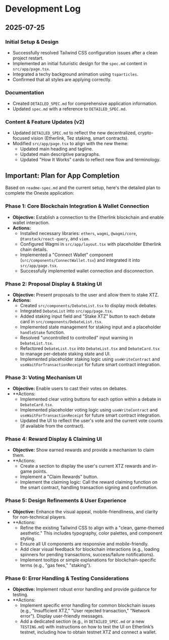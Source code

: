 # Development Log

## 2025-07-25

### Initial Setup & Design
- Successfully resolved Tailwind CSS configuration issues after a clean project restart.
- Implemented an initial futuristic design for the `spec.md` content in `src/app/page.tsx`.
- Integrated a techy background animation using `tsparticles`.
- Confirmed that all styles are applying correctly.

### Documentation
- Created `DETAILED_SPEC.md` for comprehensive application information.
- Updated `spec.md` with a reference to `DETAILED_SPEC.md`.

### Content & Feature Updates (v2)
- Updated `DETAILED_SPEC.md` to reflect the new decentralized, crypto-focused vision (Etherlink, Tez staking, smart contracts).
- Modified `src/app/page.tsx` to align with the new theme:
    - Updated main heading and tagline.
    - Updated main descriptive paragraphs.
    - Updated "How It Works" cards to reflect new flow and terminology.

## Important: Plan for App Completion

Based on `readme-spec.md` and the current setup, here's the detailed plan to complete the Oneste application:

### Phase 1: Core Blockchain Integration & Wallet Connection
- **Objective:** Establish a connection to the Etherlink blockchain and enable wallet interaction.
- **Actions:**
    - Installed necessary libraries: `ethers`, `wagmi`, `@wagmi/core`, `@tanstack/react-query`, and `viem`.
    - Configured Wagmi in `src/app/layout.tsx` with placeholder Etherlink chain details.
    - Implemented a "Connect Wallet" component (`src/components/ConnectWallet.tsx`) and integrated it into `src/app/page.tsx`.
    - Successfully implemented wallet connection and disconnection.

### Phase 2: Proposal Display & Staking UI
- **Objective:** Present proposals to the user and allow them to stake XTZ.
- **Actions:**
    - Created `src/components/DebateList.tsx` to display mock debates.
    - Integrated `DebateList` into `src/app/page.tsx`.
    - Added staking input field and "Stake XTZ" button to each debate card in `src/components/DebateList.tsx`.
    - Implemented state management for staking input and a placeholder `handleStake` function.
    - Resolved "uncontrolled to controlled" input warning in `DebateList.tsx`.
    - Refactored `DebateList.tsx` into `DebateList.tsx` and `DebateCard.tsx` to manage per-debate staking state and UI.
    - Implemented placeholder staking logic using `useWriteContract` and `useWaitForTransactionReceipt` for future smart contract integration.

### Phase 3: Voting Mechanism UI
- **Objective:** Enable users to cast their votes on debates.
- **Actions:
    - Implemented clear voting buttons for each option within a debate in `DebateCard.tsx`.
    - Implemented placeholder voting logic using `useWriteContract` and `useWaitForTransactionReceipt` for future smart contract integration.
    - Updated the UI to reflect the user's vote and the current vote counts (if available from the contract).

### Phase 4: Reward Display & Claiming UI
- **Objective:** Show earned rewards and provide a mechanism to claim them.
- **Actions:
    - Create a section to display the user's current XTZ rewards and in-game points.
    - Implement a "Claim Rewards" button.
    - Implement the claiming logic: Call the reward claiming function on the smart contract, handling transaction signing and confirmation.

### Phase 5: Design Refinements & User Experience
- **Objective:** Enhance the visual appeal, mobile-friendliness, and clarity for non-technical players.
- **Actions:
    - Refine the existing Tailwind CSS to align with a "clean, game-themed aesthetic." This includes typography, color palettes, and component styling.
    - Ensure all UI components are responsive and mobile-friendly.
    - Add clear visual feedback for blockchain interactions (e.g., loading spinners for pending transactions, success/failure notifications).
    - Implement tooltips or simple explanations for blockchain-specific terms (e.g., "gas fees," "staking").

### Phase 6: Error Handling & Testing Considerations
- **Objective:** Implement robust error handling and provide guidance for testing.
- **Actions:
    - Implement specific error handling for common blockchain issues (e.g., "Insufficient XTZ," "User rejected transaction," "Network error"). Display user-friendly messages.
    - Add a dedicated section (e.g., in `DETAILED_SPEC.md` or a new `TESTING.md`) with instructions on how to test the UI on Etherlink’s testnet, including how to obtain testnet XTZ and connect a wallet.